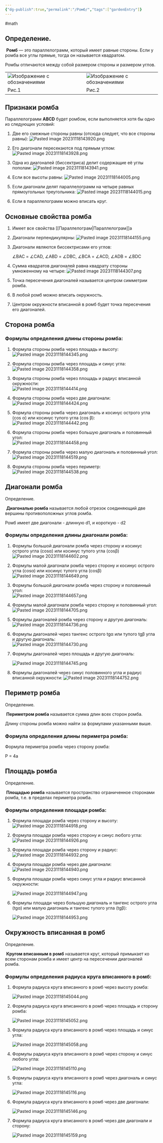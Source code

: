 ```yaml
---
{"dg-publish":true,"permalink":"/Ромб/","tags":["gardenEntry"]}
---
```



#math 
## Определение.

 **Ромб** — это параллелограмм, который имеет равные стороны. Если у ромба все углы прямые, тогда он называется квадратом.

Ромбы отличаются между собой размером стороны и размером углов.

|   |   |   |
|---|---|---|
|![Изображение с обозначениями](https://ru.onlinemschool.com/pictures/rhombus/rhombus.png)||![Изображение с обозначениями](https://ru.onlinemschool.com/pictures/rhombus/rhombus2.png)|
|Рис.1||Рис.2|

  

## Признаки ромба

Параллелограмм **ABCD** будет ромбом, если выполняется хотя бы одно из следующих условий:

1. Две его смежные стороны равны (отсюда следует, что все стороны равны):
	![Pasted image 20231118143920.png](/img/user/Pasted%20image%2020231118143920.png)

2. Его диагонали пересекаются под прямым углом:
	![Pasted image 20231118143928.png](/img/user/Pasted%20image%2020231118143928.png)

3. Одна из диагоналей (биссектриса) делит содержащие её углы пополам:
	![Pasted image 20231118143941.png](/img/user/Pasted%20image%2020231118143941.png)

4. Если все высоты равны:
	![Pasted image 20231118144005.png](/img/user/Pasted%20image%2020231118144005.png)

5. Если диагонали делят параллелограмм на четыре равных прямоугольных треугольника:
	![Pasted image 20231118144015.png](/img/user/Pasted%20image%2020231118144015.png)

6. Если в параллелограмм можно вписать круг.
	
  

## Основные свойства ромба

1. Имеет все свойства [[Параллелограм\|Параллелограм]]а

2. Диагонали перпендикулярны:
	![Pasted image 20231118144155.png](/img/user/Pasted%20image%2020231118144155.png)
3. Диагонали являются биссектрисами его углов:

	∠BAC = ∠CAD, ∠ABD = ∠DBC, ∠BCA = ∠ACD, ∠ADB = ∠BDC

4. Сумма квадратов диагоналей равна квадрату стороны умноженному на четыре:
	![Pasted image 20231118144307.png](/img/user/Pasted%20image%2020231118144307.png)

5. Точка пересечения диагоналей называется центром симметрии ромба.
	
6. В любой ромб можно вписать окружность.
	
7. Центром окружности вписанной в ромб будет точка пересечения его диагоналей.

  

## Сторона ромба

### Формулы определения длины стороны ромба:

1. Формула стороны ромба через площадь и высоту:  
	![Pasted image 20231118144345.png](/img/user/Pasted%20image%2020231118144345.png)

2. Формула стороны ромба через площадь и синус угла:  
	![Pasted image 20231118144358.png](/img/user/Pasted%20image%2020231118144358.png)

3. Формула стороны ромба через площадь и радиус вписанной окружности:  
	![Pasted image 20231118144414.png](/img/user/Pasted%20image%2020231118144414.png)

4. Формула стороны ромба через две диагонали:  
	![Pasted image 20231118144424.png](/img/user/Pasted%20image%2020231118144424.png)

5. Формула стороны ромба через диагональ и косинус острого угла (cos α) или косинус тупого угла (cos β):  
	![Pasted image 20231118144442.png](/img/user/Pasted%20image%2020231118144442.png)

6. Формула стороны ромба через большую диагональ и половинный угол:  
	![Pasted image 20231118144458.png](/img/user/Pasted%20image%2020231118144458.png)

7. Формула стороны ромба через малую диагональ и половинный угол:  
	![Pasted image 20231118144519.png](/img/user/Pasted%20image%2020231118144519.png)

8. Формула стороны ромба через периметр:
	![Pasted image 20231118144538.png](/img/user/Pasted%20image%2020231118144538.png)
  

## Диагонали ромба

Определение.

 **Диагональю ромба** называется любой отрезок соединяющий две вершины противоположных углов ромба.

Ромб имеет две диагонали - длинную d1, и короткую - d2

### Формулы определения длины диагонали ромба:

1. Формулы большой диагонали ромба через сторону и косинус острого угла (cosα) или косинус тупого угла (cosβ)  
	![Pasted image 20231118144602.png](/img/user/Pasted%20image%2020231118144602.png)

2. Формулы малой диагонали ромба через сторону и косинус острого угла (cosα) или косинус тупого угла (cosβ)  
	![Pasted image 20231118144649.png](/img/user/Pasted%20image%2020231118144649.png)

3. Формулы большой диагонали ромба через сторону и половинный угол:  
	![Pasted image 20231118144657.png](/img/user/Pasted%20image%2020231118144657.png)

4. Формулы малой диагонали ромба через сторону и половинный угол:  
	![Pasted image 20231118144705.png](/img/user/Pasted%20image%2020231118144705.png)

5. Формулы диагоналей ромба через сторону и другую диагональ:  
	![Pasted image 20231118144736.png](/img/user/Pasted%20image%2020231118144736.png)

6. Формулы диагоналей через тангенс острого tgα или тупого tgβ угла и другую диагональ:  
	![Pasted image 20231118144730.png](/img/user/Pasted%20image%2020231118144730.png)

7. Формулы диагоналей через площадь и другую диагональ:  
  
	![Pasted image 20231118144745.png](/img/user/Pasted%20image%2020231118144745.png)

8. Формулы диагоналей через синус половинного угла и радиус вписанной окружности:
	![Pasted image 20231118144752.png](/img/user/Pasted%20image%2020231118144752.png)
## Периметр ромба

Определение.

 **Периметром ромба** называется сумма длин всех сторон ромба.  
  
Длину стороны ромба можно найти за формулами указанными выше.

### Формула определения длины периметра ромба:

Формула периметра ромба через сторону ромба:  

P = 4a

  

## Площадь ромба

Определение.

 **Площадью ромба** называется пространство ограниченное сторонами ромба, т.е. в пределах периметра ромба.

### Формулы определения площади ромба:

1. Формула площади ромба через сторону и высоту:  
	![Pasted image 20231118144918.png](/img/user/Pasted%20image%2020231118144918.png)

2. Формула площади ромба через сторону и синус любого угла:  
	![Pasted image 20231118144926.png](/img/user/Pasted%20image%2020231118144926.png)

3. Формула площади ромба через сторону и радиус:  
	![Pasted image 20231118144932.png](/img/user/Pasted%20image%2020231118144932.png)

4. Формула площади ромба через две диагонали:  
	![Pasted image 20231118144940.png](/img/user/Pasted%20image%2020231118144940.png)
5. Формула площади ромба через синус угла и радиус вписанной окружности:  
  

	![Pasted image 20231118144947.png](/img/user/Pasted%20image%2020231118144947.png)

6. Формулы площади через большую диагональ и тангенс острого угла (tgα) или малую диагональ и тангенс тупого угла (tgβ):  
  

	![Pasted image 20231118144953.png](/img/user/Pasted%20image%2020231118144953.png)



  

## Окружность вписанная в ромб

Определение.

 **Кругом вписанным в ромб** называется круг, который примыкает ко всем сторонам ромба и имеет центр на пересечении диагоналей ромба.

### Формулы определения радиуса круга вписанного в ромб:

1. Формула радиуса круга вписанного в ромб через высоту ромба:  
  

	![Pasted image 20231118145044.png](/img/user/Pasted%20image%2020231118145044.png)

2. Формула радиуса круга вписанного в ромб через площадь и сторону ромба:  
  

	![Pasted image 20231118145052.png](/img/user/Pasted%20image%2020231118145052.png)

3. Формула радиуса круга вписанного в ромб через площадь и синус угла:  
  

	![Pasted image 20231118145058.png](/img/user/Pasted%20image%2020231118145058.png)

4. Формулы радиуса круга вписанного в ромб через сторону и синус любого угла:  
  

	![Pasted image 20231118145110.png](/img/user/Pasted%20image%2020231118145110.png)

5. Формулы радиуса круга вписанного в ромб через диагональ и синус угла:  
  
	![Pasted image 20231118145116.png](/img/user/Pasted%20image%2020231118145116.png)



6. Формула радиуса круга вписанного в ромб через две диагонали:  
  

	![Pasted image 20231118145146.png](/img/user/Pasted%20image%2020231118145146.png)

7. Формула радиуса круга вписанного в ромб через две диагонали и сторону:  
  

	![Pasted image 20231118145159.png](/img/user/Pasted%20image%2020231118145159.png)